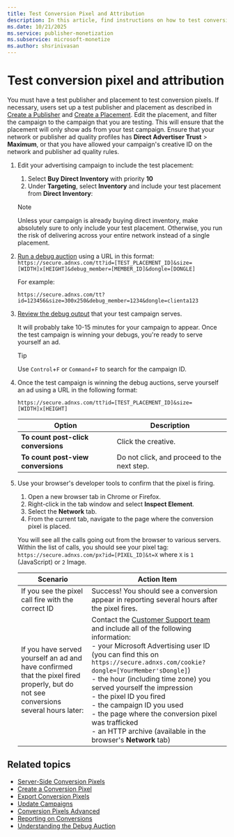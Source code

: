 ```yaml
---
title: Test Conversion Pixel and Attribution
description: In this article, find instructions on how to test conversion pixels using a test publisher and placement.
ms.date: 10/21/2025
ms.service: publisher-monetization
ms.subservice: microsoft-monetize
ms.author: shsrinivasan
---
```


# Test conversion pixel and attribution

You must have a test publisher and placement to test conversion pixels. If necessary, users set up a test publisher and placement as described in [Create a Publisher](create-a-publisher.md) and [Create a Placement](create-a-placement.md). Edit the placement, and filter the campaign to the campaign that you are testing. This will ensure that the placement will only show ads from your test campaign. Ensure that your network or publisher ad quality profiles has **Direct Advertiser Trust** > **Maximum**, or that you have allowed your campaign's creative ID on the network and publisher ad quality rules.

1. Edit your advertising campaign to include the test placement:
    1. Select **Buy Direct Inventory** with priority **10**
    1. Under **Targeting**, select **Inventory** and include your test placement from **Direct Inventory**:

    > [!NOTE]
    > Unless your campaign is already buying direct inventory, make absolutely sure to only include your test placement. Otherwise, you run the risk of delivering across your entire network instead of a single placement.

1. [Run a debug auction](understanding-the-debug-auction.md) using a URL in this format: `https://secure.adnxs.com/tt?id=[TEST_PLACEMENT_ID]&size=[WIDTH]x[HEIGHT]&debug_member=[MEMBER_ID]&dongle=[DONGLE]`

    For example:

    ```
    https://secure.adnxs.com/tt?id=123456&size=300x250&debug_member=1234&dongle=clienta123
    ```

1. [Review the debug output](understanding-the-debug-auction.md) that your test campaign serves.

    It will probably take 10-15 minutes for your campaign to appear. Once the test campaign is winning your debugs, you're ready to serve yourself an ad.

    > [!TIP]
    > Use `Control`+`F` or `Command`+`F` to search for the campaign ID.

1. Once the test campaign is winning the debug auctions, serve yourself an ad using a URL in the following format:

    `https://secure.adnxs.com/tt?id=[TEST_PLACEMENT_ID]&size=[WIDTH]x[HEIGHT]`

    | Option | Description |
    |---|---|
    | **To count post-click conversions** | Click the creative. |
    | **To count post-view conversions** | Do not click, and proceed to the next step. |

1. Use your browser's developer tools to confirm that the pixel is firing.
    1. Open a new browser tab in Chrome or Firefox.
    1. Right-click in the tab window and select **Inspect Element**.
    1. Select the **Network** tab.
    1. From the current tab, navigate to the page where the conversion pixel is placed.

    You will see all the calls going out from the browser to various servers. Within the list of calls, you should see your pixel tag: `https://secure.adnxs.com/px?id=[PIXEL_ID]&t=X` where `X` is `1` (JavaScript) or `2` Image.

    | Scenario | Action Item |
    |---|---|
    | If you see the pixel call fire with the correct ID | Success! You should see a conversion appear in reporting several hours after the pixel fires. |
    | If you have served yourself an ad and have confirmed that the pixel fired properly, but do not see conversions several hours later: | Contact the [Customer Support team](https://help.xandr.com) and include all of the following information: <br> - your Microsoft Advertising user ID (you can find this on `https://secure.adnxs.com/cookie?dongle=[YourMember'sDongle]`) <br> - the hour (including time zone) you served yourself the impression <br> - the pixel ID you fired <br> - the campaign ID you used <br> - the page where the conversion pixel was trafficked <br> - an HTTP archive (available in the browser's **Network** tab) |

## Related topics

- [Server-Side Conversion Pixels](server-side-conversion-pixels.md)
- [Create a Conversion Pixel](create-a-conversion-pixel.md)
- [Export Conversion Pixels](export-conversion-pixels.md)
- [Update Campaigns](update-campaigns.md)
- [Conversion Pixels Advanced](conversion-pixels-advanced.md)
- [Reporting on Conversions](reporting-on-conversions.md)
- [Understanding the Debug Auction](understanding-the-debug-auction.md)
